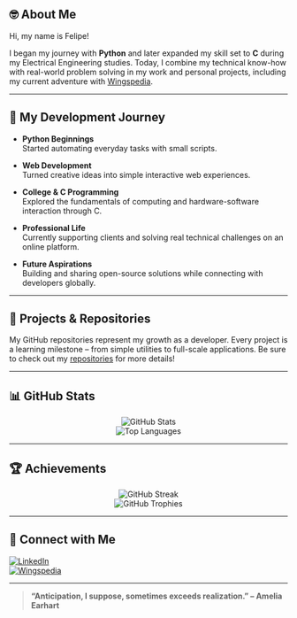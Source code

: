## 🤓 About Me

Hi, my name is Felipe! 

I began my journey with **Python** and later expanded my skill set to **C** during my Electrical Engineering studies. Today, I combine my technical know-how with real-world problem solving in my work and personal projects, including my current adventure with [Wingspedia](https://wingspedia.com).

---

## 🚀 My Development Journey

- **Python Beginnings**  
  Started automating everyday tasks with small scripts.

- **Web Development**  
  Turned creative ideas into simple interactive web experiences.

- **College & C Programming**  
  Explored the fundamentals of computing and hardware-software interaction through C.

- **Professional Life**  
  Currently supporting clients and solving real technical challenges on an online platform.

- **Future Aspirations**  
  Building and sharing open-source solutions while connecting with developers globally.

---

## 🔧 Projects & Repositories

My GitHub repositories represent my growth as a developer. Every project is a learning milestone – from simple utilities to full-scale applications. Be sure to check out my [repositories](https://github.com/f05135?tab=repositories) for more details!

---

## 📊 GitHub Stats

<div align="center">
  <img src="https://github-readme-stats.vercel.app/api?username=f05135&show_icons=true&theme=radical" alt="GitHub Stats" />
  <br>
  <img src="https://github-readme-stats.vercel.app/api/top-langs/?username=f05135&layout=compact&theme=radical&langs_count=5" alt="Top Languages" />
</div>

---

## 🏆 Achievements

<div align="center">
  <img src="https://streak-stats.demolab.com/?user=f05135&theme=radical" alt="GitHub Streak" />
  <br>
  <img src="https://github-profile-trophy.vercel.app/?username=f05135&theme=radical" alt="GitHub Trophies" />
</div>

---

## 🤝 Connect with Me

[![LinkedIn](https://img.shields.io/badge/LinkedIn-0077B5?style=for-the-badge&logo=linkedin&logoColor=white)](https://www.linkedin.com/in/f05135/)  
[![Wingspedia](https://img.shields.io/badge/Wingspedia-5E17EB?style=for-the-badge&logo=&logoColor=white)](https://wingspedia.com)

---

> **“Anticipation, I suppose, sometimes exceeds realization.” – Amelia Earhart**
